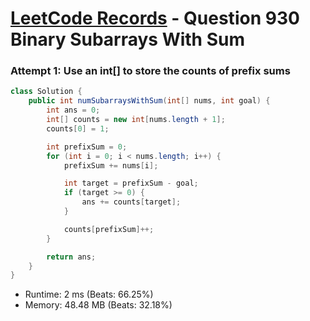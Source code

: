 # [LeetCode Records](../../README.md) - Question 930 Binary Subarrays With Sum

### Attempt 1: Use an int[] to store the counts of prefix sums
```java
class Solution {
    public int numSubarraysWithSum(int[] nums, int goal) {
        int ans = 0;
        int[] counts = new int[nums.length + 1];
        counts[0] = 1;

        int prefixSum = 0;        
        for (int i = 0; i < nums.length; i++) {
            prefixSum += nums[i];

            int target = prefixSum - goal;
            if (target >= 0) {
                ans += counts[target];
            }

            counts[prefixSum]++;
        }

        return ans;
    }
}
```
- Runtime: 2 ms (Beats: 66.25%)
- Memory: 48.48 MB (Beats: 32.18%)

<br>
